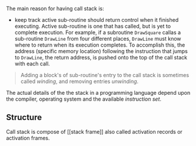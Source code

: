  The main reason for having call stack is:
 - keep track active sub-routine should return control when it finished executing.
 Active sub-routine is one that has called, but is yet to complete execution.
 For example, if a subroutine `DrawSquare` callas a sub-routine `DrawLine` from four different places, `DrawLine` must know where to return when  its execution completes. To accomplish this, the address (specific memory location) following the instruction that jumps to `DrawLine`, the return address, is pushed onto the top of the call stack with each call.
 > Adding a block's of sub-routine's entry to the call stack is sometimes called *winding*, and removing entries *unwinding*.
 
 The actual details of the the stack in a programming language depend upon the compiler, operating system and the available *instruction set*.
## Structure 
 Call stack is compose of [[stack frame]] also called activation records or activation frames. 